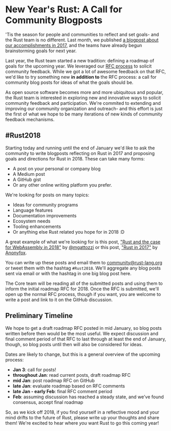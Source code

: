 # New Year's Rust: A Call for Community Blogposts

'Tis the season for people and communities to reflect and set goals- and the Rust team is
no different. Last month, we published [a blogpost about our accomplishments in 2017],
and the teams have already begun brainstorming goals for next year.

[a blogpost about our accomplishments in 2017]: https://blog.rust-lang.org/2017/12/21/rust-in-2017.html

Last year, the Rust team started a new tradition: defining a roadmap of goals for the 
upcoming year. We leveraged our 
[RFC process](https://github.com/aturon/rfcs/blob/roadmap-2017/text/0000-roadmap-2017.md)
to solicit community feedback. While we got a lot of awesome feedback on that RFC, we'd 
like to try something new **in addition to** the RFC process: a call for community blog posts
for ideas of what the goals should be.

As open source software becomes more and more ubiquitous and popular, the Rust team is
interested in exploring new and innovative ways to solicit community feedback and
participation. We're commited to extending and improving our community organization and
outreach- and this effort is just the first of what we hope to be many iterations of new kinds of
community feedback mechanisms.

## #Rust2018

Starting today and running until the end of January we'd like to ask the community to write
blogposts reflecting on Rust in 2017 and proposing goals and directions for Rust in 2018. 
These can take many forms:

- A post on your personal or company blog
- A Medium post
- A GitHub gist
- Or any other online writing platform you prefer.

We're looking for posts on many topics: 

- Ideas for community programs
- Language features
- Documentation improvements
- Ecosystem needs
- Tooling enhancements
- Or anything else Rust related you hope for in 2018 :D

A great example of what we're looking for is this post, 
["Rust and the case for WebAssembly in 2018"](https://mgattozzi.com/rust-wasm) by 
[@mgattozzi](https://github.com/mgattozzi) or this post, 
["Rust in 2017"](https://medium.com/@Hisako1337/rust-in-2017-8f2b57a67d9b)
by [Anonyfox](https://github.com/Anonyfox).

You can write up these posts and email them to community@rust-lang.org or tweet them with the
hashtag `#Rust2018`. We'll aggregate any blog posts sent via email or with the hashtag in one
big blog post here. 

The Core team will be reading all of the submitted posts and using them to inform the initial
roadmap RFC for 2018. Once the RFC is submitted, we'll open up the normal RFC process, though
if you want, you are welcome to write a post and link to it on the GitHub discussion.


## Preliminary Timeline

We hope to get a draft roadmap RFC posted in mid January, so blog posts written before then
would be the most useful. We expect discussion and final comment period of that RFC to last
through at least the end of January, though, so blog posts until then will also be considered
 for ideas.

Dates are likely to change, but this is a general overview of the upcoming process:

- **Jan 3**: call for posts!
- **throughout Jan**: read current posts, draft roadmap RFC
- **mid Jan**: post roadmap RFC on GitHub
- **late Jan**: evaluate roadmap based on RFC comments
- **late Jan - early Feb**: final RFC comment period
- **Feb**: assuming discussion has reached a steady state, and we've found consensus, accept final roadmap

So, as we kick off 2018, if you find yourself in a reflective mood and your mind drifts to the future of Rust,
please write up your thoughts and share them! We're excited to hear where *you* want Rust to go this coming year!

